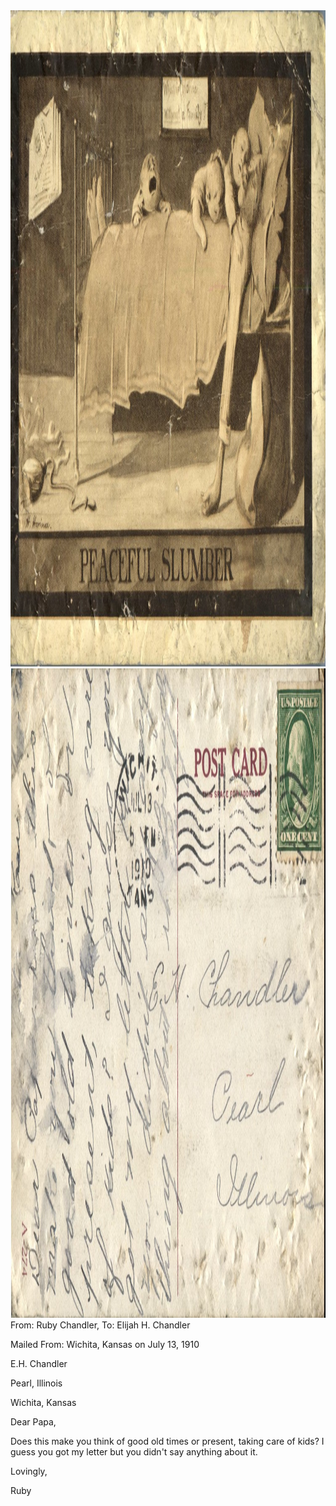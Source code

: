 <html><body><a href="/wp-content/uploads/2014/06/postcard-2014-20140602_17305619_0428.jpg"><img class="alignnone size-full wp-image-1022" src="/wp-content/uploads/2014/06/postcard-2014-20140602_17305619_0428.jpg" alt="postcard-2014-20140602_17305619_0428" width="1503" height="1050"></a> <a href="/wp-content/uploads/2014/06/postcard-2014-20140602_17310418_0429.jpg"><img class="alignnone size-full wp-image-1023" src="/wp-content/uploads/2014/06/postcard-2014-20140602_17310418_0429.jpg" alt="postcard-2014-20140602_17310418_0429" width="1551" height="1039"></a>From: Ruby Chandler, To: Elijah H. Chandler

Mailed From: Wichita, Kansas on July 13, 1910



E.H. Chandler

Pearl, Illinois



Wichita, Kansas

Dear Papa,

Does this make you think of good old times or present, taking care of kids? I guess you got my letter but you didn't say anything about it.

Lovingly,

Ruby</body></html>